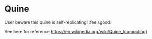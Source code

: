 # Quine
User beware this quine is self-replicating! :feelsgood:

See here for reference https://en.wikipedia.org/wiki/Quine_(computing)
